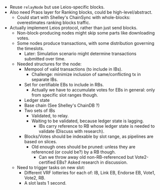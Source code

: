 

* Reuse `relayNode` but use Leios-specific blocks.
* Also need Praos layer for Ranking blocks, could be high-level/abstract.
  - Could start with Shelley's ChainSync with whole-blocks: overestimates ranking blocks traffic.
* Actually implement Leios protocol, rather than just send blocks.
  - Non-block-producing nodes might skip some parts like downloading votes.
  - Some nodes produce transactions, with some distribution governing the timeslots.
     * Later: Simulation scenario might determine transactions submitted over time.
  - Needed structures for the node:
    - Mempool of valid transactions (to include in IBs).
      - Challenge: minimize inclusion of same/conflicting tx in separate IBs.
    - Set for certifiable EBs to include in RBs.
      * Actually we have to accumulate votes for EBs in general: only from specific slot ranges though.
    - Ledger state
    - Base chain (See Shelley's ChainDB ?)
    - Two sets of IBs
      * Validated, to relay.
      * Waiting to be validated, because ledger state is lagging.
        - IBs carry reference to RB whose ledger state is needed to validate (Discuss with research).
    - Blocks/Votes should be indexable by slot range, as pipelines are based on slices.
      * Old enough ones should be pruned: unless they are referenced (or could be?) by a RB though.
        - Can we throw away old non-RB-referenced but Vote2-certified EBs? Asked research in discussion.
  - Need to trigger tasks on new slot:
    * Different VRF lotteries for each of: IB, Link EB, Endorse EB, Vote1, Vote2, RB.
    * A slot lasts 1 second.

